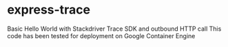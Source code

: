 # express-trace
Basic Hello World with Stackdriver Trace SDK and outbound HTTP call
This code has been tested for deployment on Google Container Engine
